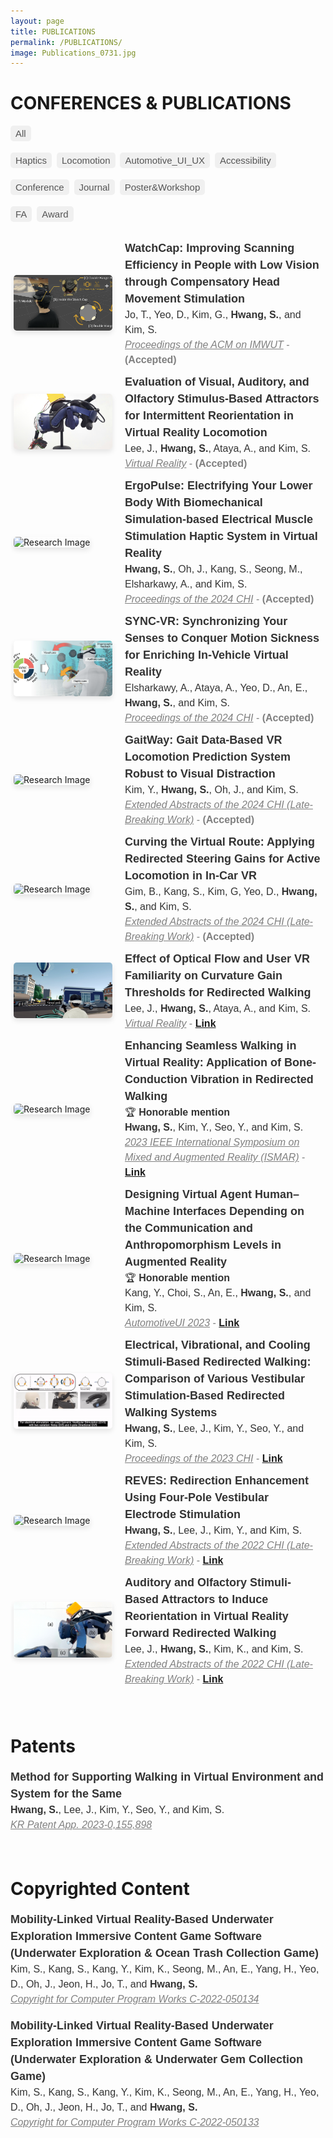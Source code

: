 ```yaml
---
layout: page
title: PUBLICATIONS
permalink: /PUBLICATIONS/
image: Publications_0731.jpg
---
```


<style>

  .publication-container {
    transition: opacity 0.2s ease, max-height 0.2s ease, transform 0.3s ease;
    display: flex;
    align-items: center;
    gap: 20px;
    padding: 5px;
    opacity: 1;
    max-height: 800px; /* Adjust this value based on your content's typical max height */
    overflow: hidden; /* Ensures content does not overflow during scale animation */
    transform: scaleY(1); /* Ensure the container is at its full size initially */
    }

  .hidden {
    opacity: 0;
    transform: scaleY(0);
    max-height: 0;
    padding: 0;
    margin: 0;
    overflow: hidden;
    transition: opacity 0.2s ease, max-height 0.2s ease, transform 0.3s ease;
  }

  .publication-tags {
    margin-top: 10px;
    font-family: Arial, sans-serif;
    display: flex;
    flex-wrap: wrap;
    gap: 5px;
  }

  .publication-tag {
    display: inline-block;
    padding: 2px 6px;
    background-color: #f0f0f0;
    border-radius: 5px;
    font-size: 12px;
    color: #555;
    margin-right: 4px;
    margin-bottom: 4px;
  }

  .publication-image {
    flex: 1;
    width: 160px;
  }

  .publication-text {
    flex: 2;
    font-family: Arial, sans-serif;
    color: #333;
    line-height: 1.5;
  }

  .publication-image img {
    width: 100%;
    height: auto;
    aspect-ratio: 16 / 9;
    object-fit: cover;
    border-radius: 5px;
    box-shadow: 0 4px 8px rgba(0, 0, 0, 0.1);
  }

  /* Responsive design for mobile devices */
  @media (max-width: 768px) {
    .publication-container {
      flex-direction: column;
    }

    .publication-image {
      width: 100%;
    }

    .publication-image img {
      height: auto;
      aspect-ratio: 16 / 9;
    }
  }

  /* Style for the tag filter buttons */
  #tag-filters {
    margin-bottom: 20px;
  }

  .tag-filter-btn {
    cursor: pointer;
    padding: 4px 8px;
    background-color: #f0f0f0;
    border: 0px solid #ddd;
    border-radius: 5px;
    font-size: 15px;
    color: #555;
    margin-right: 4px;
    margin-bottom: 4px;
  }

  .tag-filter-btn:hover {
    background-color: #e0e0e0;
  }
</style>

# CONFERENCES & PUBLICATIONS

<div id="tag-filters">
  <button class="tag-filter-btn" data-filter="all">All</button>

  <button class="tag-filter-btn" data-filter="Haptics">Haptics</button>
  <button class="tag-filter-btn" data-filter="Locomotion">Locomotion</button>
  <button class="tag-filter-btn" data-filter="AutomotiveUX">Automotive_UI_UX</button>
  <button class="tag-filter-btn" data-filter="Accessibility">Accessibility</button>

  <button class="tag-filter-btn" data-filter="Conference">Conference</button>
  <button class="tag-filter-btn" data-filter="Journal">Journal</button>
  <button class="tag-filter-btn" data-filter="Poster&Workshop">Poster&Workshop</button>

  <button class="tag-filter-btn" data-filter="FA">FA</button>
  <button class="tag-filter-btn" data-filter="Award">Award</button>
</div>

<div class="publication-container" data-tags="Haptics Accessibility Conference">
  <div class="publication-image">
    <img src="/images/WatchCap.png" alt="Research Image">
  </div>
  <div class="publication-text">
    <font size="4"><b>WatchCap: Improving Scanning Efficiency in People with Low Vision through Compensatory Head Movement Stimulation</b></font><br>
    <font size="3" style="color:dark_gray;">Jo, T., Yeo, D., Kim, G., <strong>Hwang, S.</strong>, and Kim, S.</font><br>
    <font size="3" style="color:gray;"><u><i>Proceedings of the ACM on IMWUT</i></u> - <strong>(Accepted)</strong></font>
  </div>
</div>

<div class="publication-container" data-tags="Haptics Locomotion Journal">
  <div class="publication-image">
    <img src="/images/OLFRDW.jpeg" alt="Research Image">
  </div>
  <div class="publication-text">
    <font size="4"><b>Evaluation of Visual, Auditory, and Olfactory Stimulus-Based Attractors for Intermittent
     Reorientation in Virtual Reality Locomotion</b></font><br>
    <font size="3" style="color:dark_gray;">Lee, J., <strong>Hwang, S.</strong>, Ataya, A., and Kim, S.</font><br>
    <font size="3" style="color:gray;"><u><i>Virtual Reality</i></u> - <strong>(Accepted)</strong></font>
  </div>
</div>

<div class="publication-container" data-tags="Haptics Conference FA">
  <div class="publication-image">
    <img src="/images/ErgoPulse.gif" alt="Research Image">
  </div>
  <div class="publication-text">
    <font size="4"><b>ErgoPulse: Electrifying Your Lower Body With Biomechanical Simulation-based Electrical Muscle Stimulation Haptic System in Virtual Reality</b></font><br>
    <font size="3" style="color:dark_gray;"><strong>Hwang, S.</strong>, Oh, J., Kang, S., Seong, M., Elsharkawy, A., and Kim, S.</font><br>
    <font size="3" style="color:gray;"><u><i>Proceedings of the 2024 CHI</i></u> - <strong>(Accepted)</strong></font>
  </div>
</div>

<div class="publication-container" data-tags="Haptics AutomotiveUX Conference">
  <div class="publication-image">
    <img src="/images/SyncVR.png" alt="Research Image">
  </div>
  <div class="publication-text">
    <font size="4"><b>SYNC-VR: Synchronizing Your Senses to Conquer Motion Sickness for Enriching In-Vehicle Virtual Reality</b></font><br>
    <font size="3" style="color:dark_gray;">Elsharkawy, A., Ataya, A., Yeo, D., An, E., <strong>Hwang, S.</strong>, and Kim, S.</font><br>
    <font size="3" style="color:gray;"><u><i>Proceedings of the 2024 CHI</i></u> - <strong>(Accepted)</strong></font>
  </div>
</div>

<div class="publication-container" data-tags="Locomotion Poster&Workshop">
  <div class="publication-image">
    <img src="/images/GaitWay.gif" alt="Research Image">
  </div>
  <div class="publication-text">
    <font size="4"><b>GaitWay: Gait Data-Based VR Locomotion Prediction System Robust to Visual Distraction</b></font><br>
    <font size="3" style="color:dark_gray;">Kim, Y., <strong>Hwang, S.</strong>, Oh, J., and Kim, S.</font><br>
    <font size="3" style="color:gray;"><u><i>Extended Abstracts of the 2024 CHI (Late-Breaking Work)</i></u> - <strong>(Accepted)</strong></font>
  </div>
</div>

<div class="publication-container" data-tags="Locomotion AutomotiveUX Poster&Workshop">
  <div class="publication-image">
    <img src="/images/CurvingCar.gif" alt="Research Image">
  </div>
  <div class="publication-text">
    <font size="4"><b>Curving the Virtual Route: Applying Redirected Steering Gains for Active Locomotion in In-Car VR</b></font><br>
    <font size="3" style="color:dark_gray;">Gim, B., Kang, S., Kim, G, Yeo, D., <strong>Hwang, S.</strong>, and Kim, S.</font><br>
    <font size="3" style="color:gray;"><u><i>Extended Abstracts of the 2024 CHI (Late-Breaking Work)</i></u> - <strong>(Accepted)</strong></font>
  </div>
</div>

<div class="publication-container" data-tags="Locomotion Journal">
  <div class="publication-image">
    <img src="/images/OptiRDW.jpeg" alt="Research Image">
  </div>
  <div class="publication-text">
    <font size="4"><b>Effect of Optical Flow and User VR Familiarity on Curvature Gain Thresholds for Redirected Walking</b></font><br>
    <font size="3" style="color:dark_gray;">Lee, J., <strong>Hwang, S.</strong>, Ataya, A., and Kim, S.</font><br>
    <font size="3" style="color:gray;"><u><i>Virtual Reality</i></u> - <a href="https://doi.org/10.1007/s10055-023-00935-4"><strong>Link</strong></a></font>
  </div>
</div>

<div class="publication-container" data-tags="Haptics Locomotion Conference FA Award">
  <div class="publication-image">
    <img src="/images/BCV_RDW.gif" alt="Research Image">
  </div>
  <div class="publication-text">
    <font size="4"><b>Enhancing Seamless Walking in Virtual Reality: Application of Bone-Conduction Vibration in Redirected Walking</b></font><br>
    <font size="3">🏆 <strong>Honorable mention</strong></font><br>
    <font size="3" style="color:dark_gray;"><strong>Hwang, S.</strong>, Kim, Y., Seo, Y., and Kim, S.</font><br>
    <font size="3" style="color:gray;"><u><i>2023 IEEE International Symposium on Mixed and Augmented Reality (ISMAR)</i></u> - <a href="https://www.computer.org/csdl/proceedings-article/ismar/2023/283800b181/1SBIOSZTWlG"><strong>Link</strong></a></font>
  </div>
</div>

<div class="publication-container" data-tags="AutomotiveUX Conference Award">
  <div class="publication-image">
    <img src="/images/eHMI_AV.png" alt="Research Image">
  </div>
  <div class="publication-text">
    <font size="4"><b>Designing Virtual Agent Human–Machine Interfaces Depending on the Communication and Anthropomorphism Levels in Augmented Reality</b></font><br>
    <font size="3">🏆 <strong>Honorable mention</strong></font><br>
    <font size="3" style="color:dark_gray;">Kang, Y., Choi, S., An, E., <strong>Hwang, S.</strong>, and Kim, S.</font><br>
    <font size="3" style="color:gray;"><u><i>AutomotiveUI 2023</i></u> - <a href="https://dl.acm.org/doi/10.1145/3580585.3606460"><strong>Link</strong></a></font>
  </div>
</div>

<div class="publication-container" data-tags="Haptics Locomotion Conference FA">
  <div class="publication-image">
    <img src="/images/GVS_BCV_CVS.gif" alt="Research Image">
  </div>
  <div class="publication-text">
    <font size="4"><b>Electrical, Vibrational, and Cooling Stimuli-Based Redirected Walking: Comparison of Various Vestibular Stimulation-Based Redirected Walking Systems</b></font><br>
    <font size="3" style="color:dark_gray;"><strong>Hwang, S.</strong>, Lee, J., Kim, Y., Seo, Y., and Kim, S.</font><br>
    <font size="3" style="color:gray;"><u><i>Proceedings of the 2023 CHI</i></u> - <a href="https://dl.acm.org/doi/10.1145/3544548.3580862"><strong>Link</strong></a></font>
  </div>
</div>

<div class="publication-container" data-tags="Haptics Locomotion Poster&Workshop FA">
  <div class="publication-image">
    <img src="/images/VSRDW.gif" alt="Research Image">
  </div>
  <div class="publication-text">
    <font size="4"><b>REVES: Redirection Enhancement Using Four-Pole Vestibular Electrode Stimulation</b></font><br>
    <font size="3" style="color:dark_gray;"><strong>Hwang, S.</strong>, Lee, J., Kim, Y., and Kim, S.</font><br>
    <font size="3" style="color:gray;"><u><i>Extended Abstracts of the 2022 CHI (Late-Breaking Work)</i></u> - <a href="https://dl.acm.org/doi/10.1145/3491101.3519626"><strong>Link</strong></a></font>
  </div>
</div>

<div class="publication-container" data-tags="Haptics Locomotion Poster&Workshop">
  <div class="publication-image">
    <img src="/images/OLFRDW_LBW.jpeg" alt="Research Image">
  </div>
  <div class="publication-text">
    <font size="4"><b>Auditory and Olfactory Stimuli-Based Attractors to Induce Reorientation in Virtual Reality Forward Redirected Walking</b></font><br>
    <font size="3" style="color:dark_gray;">Lee, J., <strong>Hwang, S.</strong>, Kim, K., and Kim, S.</font><br>
    <font size="3" style="color:gray;"><u><i>Extended Abstracts of the 2022 CHI (Late-Breaking Work)</i></u> - <a href="https://dl.acm.org/doi/10.1145/3491101.3519719"><strong>Link</strong></a></font>
  </div>
</div>

<br>
<br>

# Patents

<div class="publication-text">
<font size="4"><b>Method for Supporting Walking in Virtual Environment and System for the Same</b></font><br>
<font size="3" style="color:dark_gray;"><strong>Hwang, S.</strong>, Lee, J., Kim, Y., Seo, Y., and Kim, S.</font><br>
<font size="3" style="color:gray;"><u><i>KR Patent App. 2023-0,155,898</i></u></font>
</div>

<br>
<br>

# Copyrighted Content

<div class="publication-text">
<font size="4"><b>Mobility-Linked Virtual Reality-Based Underwater Exploration Immersive Content Game Software (Underwater Exploration & Ocean Trash Collection Game)</b></font><br>
<font size="3" style="color:dark_gray;">Kim, S., Kang, S., Kang, Y., Kim, K., Seong, M., An, E., Yang, H., Yeo, D., Oh, J., Jeon, H., Jo, T., and <strong>Hwang, S.</strong></font><br>
<font size="3" style="color:gray;"><u><i>Copyright for Computer Program Works C-2022-050134</i></u></font>
</div>

<br>

<div class="publication-text">
<font size="4"><b>Mobility-Linked Virtual Reality-Based Underwater Exploration Immersive Content Game Software (Underwater Exploration & Underwater Gem Collection Game)</b></font><br>
<font size="3" style="color:dark_gray;">Kim, S., Kang, S., Kang, Y., Kim, K., Seong, M., An, E., Yang, H., Yeo, D., Oh, J., Jeon, H., Jo, T., and <strong>Hwang, S.</strong></font><br>
<font size="3" style="color:gray;"><u><i>Copyright for Computer Program Works C-2022-050133</i></u></font>
</div>

<script>
document.addEventListener('DOMContentLoaded', function() {
  const tagColors = {
    'Haptics': '#A3E4F2',
		'Locomotion': '#FFDAB9',
		'AutomotiveUX': '#A7FAC8',
		'Conference': '#B0E0E6',
    'Accessibility': '#FFD580',
		'Journal': '#CBF3D2',
		'Poster&Workshop': '#89CFF0',
		'FA': '#C3B1E1',
		'Award': '#FFFACD',
  };

  const filterButtons = document.querySelectorAll('.tag-filter-btn');
  filterButtons.forEach(function(btn) {
    const filter = btn.getAttribute('data-filter');
    const btnColor = tagColors[filter] || '#f0f0f0'; 
    btn.style.backgroundColor = btnColor;
    btn.style.fontWeight = 'bold'; 


    btn.addEventListener('click', function() {
      const publications = document.querySelectorAll('.publication-container');
      publications.forEach(function(pub) {
        if (filter === 'all' || pub.getAttribute('data-tags').split(' ').includes(filter)) {
          pub.classList.remove('hidden');
          pub.style.opacity = 1; 
        } else {
          pub.classList.add('hidden');
          pub.style.opacity = 0;
        }
      });
    });
  });

  const publications = document.querySelectorAll('.publication-container');
  publications.forEach(function(pub) {
    const tags = pub.getAttribute('data-tags').split(' ');
    const tagsContainer = document.createElement('div');
    tagsContainer.classList.add('publication-tags');

    tags.forEach(function(tag) {
      const tagElement = document.createElement('span');
      tagElement.classList.add('publication-tag');
      tagElement.textContent = tag;

      const tagColor = tagColors[tag] || '#f0f0f0';
      tagElement.style.backgroundColor = tagColor;
      tagElement.style.fontWeight = 'bold';
      tagsContainer.appendChild(tagElement);
    });

    const pubText = pub.querySelector('.publication-text');
    if (pubText) {
      pubText.insertBefore(tagsContainer, pubText.firstChild);
    }
  });
});
</script>
